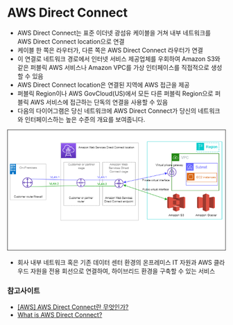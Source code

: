 # AWS Direct Connect
- AWS Direct Connect는 표준 이더넷 광섬유 케이블을 거쳐 내부 네트워크를 AWS Direct Connect location으로 연결
- 케이블 한 쪽은 라우터가, 다른 쪽은 AWS Direct Connect 라우터가 연결
- 이 연결로 네트워크 경로에서 인터넷 서비스 제공업체를 우회하여 Amazon S3와 같은 퍼블릭 AWS 서비스나 Amazon VPC를 가상 인터페이스를 직접적으로 생성할 수 있음
- AWS Direct Connect location은 연결된 지역에 AWS 접근을 제공
- 퍼블릭 Region이나 AWS GovCloud(US)에서 모든 다른 퍼블릭 Region으로 퍼블릭 AWS 서비스에 접근하는 단독의 연결을 사용할 수 있음
- 다음의 다이어그램은 당신 네트워크에 AWS Direct Connect가 당신의 네트워크와 인터페이스하는 높은 수준의 개요를 보여줍니다.

![alt text](../../images/cloud/direct_connect.png)


- 회사 내부 네트워크 혹은 기존 데이터 센터 환경의 온프레미스 IT 자원과 AWS 클라우드 자원을 전용 회선으로 연결하여, 하이브리드 환경을 구축할 수 있는 서비스





### 참고사이트
- [[AWS] AWS Direct Connect란 무엇인가?](https://cloud-allstudy.tistory.com/747)
- [What is AWS Direct Connect?](https://docs.aws.amazon.com/directconnect/latest/UserGuide/Welcome.html)